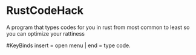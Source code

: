 # RustCodeHack
A program that types codes for you in rust from most common to least so you can optimize your rattiness

#KeyBinds insert = open menu | end = type code.
